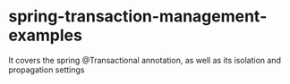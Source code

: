 # spring-transaction-management-examples
It covers the spring @Transactional annotation, as well as its isolation and propagation settings
